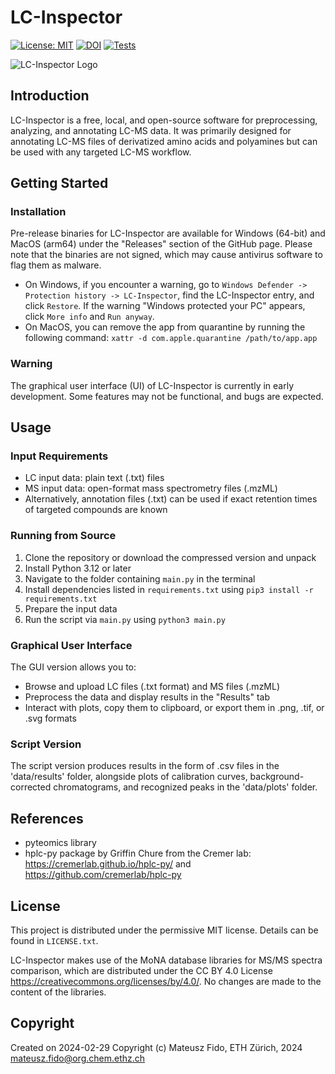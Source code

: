 LC-Inspector
================

[![License: MIT](https://img.shields.io/badge/License-MIT_License-green)](https://mit-license.org/)
[![DOI](https://zenodo.org/badge/DOI/10.5281/zenodo.13990448.svg)](https://doi.org/10.5281/zenodo.13990448)
[![Tests](https://github.com/MateuszFido/LC-Inspector/actions/workflows/ci.yml/badge.svg)](https://github.com/MateuszFido/LC-Inspector/actions/workflows/ci.yml)

![LC-Inspector Logo](https://github.com/MateuszFido/LC-Inspector/blob/gui-redesign/resources/logo.png?raw=true)

Introduction
------------

LC-Inspector is a free, local, and open-source software for preprocessing, analyzing, and annotating LC-MS data. It was primarily designed for annotating LC-MS files of derivatized amino acids and polyamines but can be used with any targeted LC-MS workflow.

Getting Started
---------------

### Installation

Pre-release binaries for LC-Inspector are available for Windows (64-bit) and MacOS (arm64) under the "Releases" section of the GitHub page. Please note that the binaries are not signed, which may cause antivirus software to flag them as malware.

*   On Windows, if you encounter a warning, go to `Windows Defender -> Protection history -> LC-Inspector`, find the LC-Inspector entry, and click `Restore`. If the warning "Windows protected your PC" appears, click `More info` and `Run anyway`.
*   On MacOS, you can remove the app from quarantine by running the following command: `xattr -d com.apple.quarantine /path/to/app.app`

### Warning

The graphical user interface (UI) of LC-Inspector is currently in early development. Some features may not be functional, and bugs are expected.

Usage
-----

### Input Requirements

*   LC input data: plain text (.txt) files
*   MS input data: open-format mass spectrometry files (.mzML)
*   Alternatively, annotation files (.txt) can be used if exact retention times of targeted compounds are known

### Running from Source

1.  Clone the repository or download the compressed version and unpack
2.  Install Python 3.12 or later
3.  Navigate to the folder containing `main.py` in the terminal
4.  Install dependencies listed in `requirements.txt` using `pip3 install -r requirements.txt`
5.  Prepare the input data
6.  Run the script via `main.py` using `python3 main.py`

### Graphical User Interface

The GUI version allows you to:

*   Browse and upload LC files (.txt format) and MS files (.mzML)
*   Preprocess the data and display results in the "Results" tab
*   Interact with plots, copy them to clipboard, or export them in .png, .tif, or .svg formats

### Script Version

The script version produces results in the form of .csv files in the 'data/results' folder, alongside plots of calibration curves, background-corrected chromatograms, and recognized peaks in the 'data/plots' folder.

References
----------

*   pyteomics library
*   hplc-py package by Griffin Chure from the Cremer lab: <https://cremerlab.github.io/hplc-py/> and <https://github.com/cremerlab/hplc-py>

License
-------

This project is distributed under the permissive MIT license. Details can be found in `LICENSE.txt`.

LC-Inspector makes use of the MoNA database libraries for MS/MS spectra comparison, which are distributed under the CC BY 4.0 License <https://creativecommons.org/licenses/by/4.0/>. No changes are made to the content of the libraries.

Copyright
---------

Created on 2024-02-29
Copyright (c) Mateusz Fido, ETH Zürich, 2024
mateusz.fido@org.chem.ethz.ch
